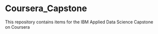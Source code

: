 # Coursera_Capstone
This repository contains items for the IBM Applied Data Science Capstone on Coursera
